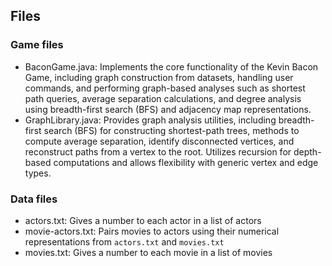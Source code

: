 ## Files

### Game files

- BaconGame.java: Implements the core functionality of the Kevin Bacon Game, including graph construction from datasets, handling user commands, and performing graph-based analyses such as shortest path queries, average separation calculations, and degree analysis using breadth-first search (BFS) and adjacency map representations.
- GraphLibrary.java: Provides graph analysis utilities, including breadth-first search (BFS) for constructing shortest-path trees, methods to compute average separation, identify disconnected vertices, and reconstruct paths from a vertex to the root. Utilizes recursion for depth-based computations and allows flexibility with generic vertex and edge types.

### Data files

- actors.txt: Gives a number to each actor in a list of actors
- movie-actors.txt: Pairs movies to actors using their numerical representations from `actors.txt` and `movies.txt`
- movies.txt: Gives a number to each movie in a list of movies
